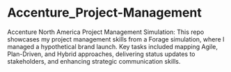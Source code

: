 # Accenture_Project-Management
Accenture North America Project Management Simulation: This repo showcases my project management skills from a Forage simulation, where I managed a hypothetical brand launch. Key tasks included mapping Agile, Plan-Driven, and Hybrid approaches, delivering status updates to stakeholders, and enhancing strategic communication skills.
